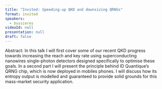 ```yaml
---
title: "Invited: Speeding-up QKD and downsizing QRNGs"
format: invited
speakers:
  - bussieres
videoId: null
presentation: null
draft: false
---
```

Abstract: In this talk I will first cover some of our recent QKD progress towards increasing the reach and key rate using superconducting nanowires single-photon detectors designed specifically to optimise these goals. In a second part I will present the principle behind ID Quantique’s QRNG chip, which is now deployed in mobiles phones. I will discuss how its entropy output is modelled and guaranteed to provide solid grounds for this mass-market security application.
